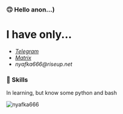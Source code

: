 ### 🙃 Hello anon...)

# I have only... 
- _[Telegram](https://t.me/nyafka666)_ 
- _[Matrix](https://matrix.to/#/@nyafka:matrix.org)_ 
- _nyafka666@riseup.net_ 

### 🐍 Skills
In learning, but know some python and bash
<p align="left"> <img src="https://komarev.com/ghpvc/?username=nyafka666&label=Profile%20views&color=0e75b6&style=flat" alt="nyafka666" /> </p>